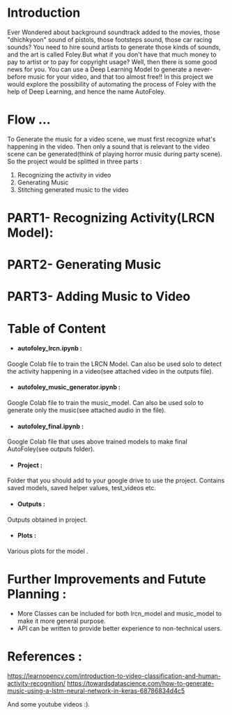 # Introduction 
Ever Wondered about background soundtrack added to the movies, those "dhichkyoon" sound of pistols, those footsteps sound, those car racing sounds? You need to hire sound artists to generate those kinds of sounds, and the art is called Foley.But what if you don't have that much money to pay to artist or to pay for copyright usage? Well, then there is some good news for you. You can use a Deep Learning Model to generate a never-before music for your video, and that too almost free!! 
In this project we would explore the possibility of automating the process of Foley with the help of Deep Learning, and hence the name AutoFoley. 

# Flow ...
To Generate the music for a video scene, we must first recognize what's happening in the video. Then only a sound that is relevant to the video scene can be generated(think of playing horror music during party scene).
So the project would be splitted in three parts : 
1) Recognizing the activity in video 
2) Generating Music
3) Stitching generated music to the video 

# PART1- Recognizing Activity(LRCN Model):


# PART2- Generating Music 

# PART3- Adding Music to Video

# Table of Content 

* #### autofoley_lrcn.ipynb : 
Google Colab file to train the LRCN Model. Can also be used solo to detect the activity happening in a video(see attached video in the outputs file). 
* #### autofoley_music_generator.ipynb : 
Google Colab file to train the music_model. Can also be used solo to generate only the music(see attached audio in the file). 
* #### autofoley_final.ipynb :
Google Colab file that uses above trained models to make final AutoFoley(see outputs folder). 
* #### Project : 
Folder that you should add to your google drive to use the project. Contains saved models, saved helper values, test_videos etc.
* #### Outputs :
Outputs obtained in project. 
* #### Plots :
Various plots for the model . 

# Further Improvements and Futute Planning : 
* More Classes can be included for both lrcn_model and music_model to make it more general purpose. 
* API can be written to provide better experience to non-technical users. 

# References : 
https://learnopencv.com/introduction-to-video-classification-and-human-activity-recognition/
https://towardsdatascience.com/how-to-generate-music-using-a-lstm-neural-network-in-keras-68786834d4c5

And some youtube videos :). 
